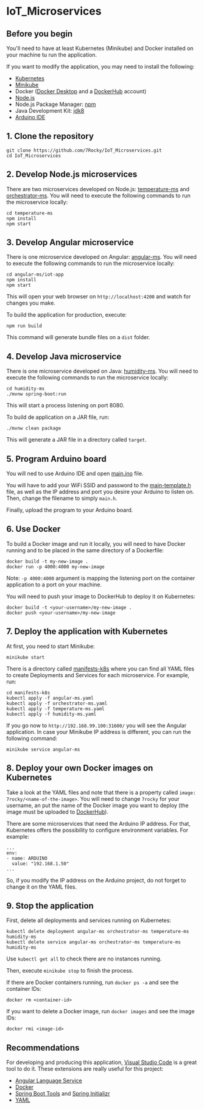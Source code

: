 # IoT_Microservices

## Before you begin

You'll need to have at least Kubernetes (Minikube) and Docker installed on your machine tu run the application.

If you want to modify the application, you may need to install the following:

* [Kubernetes](https://kubernetes.io/docs/tasks/tools/install-kubectl/)
* [Minikube](https://kubernetes.io/docs/tasks/tools/install-minikube/)
* Docker ([Docker Desktop](https://www.docker.com/products/docker-desktop) and a [DockerHub](https://hub.docker.com) account)
* [Node.js](https://nodejs.org/en/download/)
* Node.js Package Manager: [npm](https://www.npmjs.com/get-npm)
* Java Development Kit: [jdk8](https://www.oracle.com/technetwork/java/javase/downloads/jdk8-downloads-2133151.html)
* [Arduino IDE](https://www.arduino.cc/en/main/software)

## 1. Clone the repository

```
git clone https://github.com/7Rocky/IoT_Microservices.git
cd IoT_Microservices
```

## 2. Develop Node.js microservices

There are two microservices developed on Node.js: [temperature-ms](https://github.com/7Rocky/IoT_Microservices/tree/master/temperature-ms) and [orchestrator-ms](https://github.com/7Rocky/IoT_Microservices/tree/master/orchestrator-ms). You will need to execute the following commands to run the microservice locally:

```
cd temperature-ms
npm install
npm start
```

## 3. Develop Angular microservice

There is one microservice developed on Angular: [angular-ms](https://github.com/7Rocky/IoT_Microservices/tree/master/angular-ms). You will need to execute the following commands to run the microservice locally:

```
cd angular-ms/iot-app
npm install
npm start
```

This will open your web browser on `http://localhost:4200` and watch for changes you make.

To build the application for production, execute:

```
npm run build
```

This command will generate bundle files on a `dist` folder.

## 4. Develop Java microservice

There is one microservice developed on Java: [humidity-ms](https://github.com/7Rocky/IoT_Microservices/tree/master/humidity-ms). You will need to execute the following commands to run the microservice locally:

```
cd humidity-ms
./mvnw spring-boot:run
```

This will start a process listening on port 8080.

To build de application on a JAR file, run:

```
./mvnw clean package
```

This will generate a JAR file in a directory called `target`.

## 5. Program Arduino board

You will ned to use Arduino IDE and open [main.ino](https://github.com/7Rocky/IoT_Microservices/tree/master/arduino-iot/main/main.ino) file.

You will have to add your WiFi SSID and password to the [main-template.h](https://github.com/7Rocky/IoT_Microservices/tree/master/arduino-iot/main/main-template.h) file, as well as the IP address and port you desire your Arduino to listen on. Then, change the filename to simply `main.h`.

Finally, upload the program to your Arduino board.

## 6. Use Docker

To build a Docker image and run it locally, you will need to have Docker running and to be placed in the same directory of a Dockerfile:

```
docker build -t my-new-image .
docker run -p 4000:4000 my-new-image
```

Note: `-p 4000:4000` argument is mapping the listening port on the container application to a port on your machine.

You will need to push your image to DockerHub to deploy it on Kubernetes:

```
docker build -t <your-username>/my-new-image .
docker push <your-username>/my-new-image
```

## 7. Deploy the application with Kubernetes

At first, you need to start Minikube:

```
minikube start
```

There is a directory called [manifests-k8s](https://github.com/7Rocky/IoT_Microservices/tree/master/manifests-k8s) where you can find all YAML files to create Deployments and Services for each microservice. For example, run:

```
cd manifests-k8s
kubectl apply -f angular-ms.yaml
kubectl apply -f orchestrator-ms.yaml
kubectl apply -f temperature-ms.yaml
kubectl apply -f humidity-ms.yaml
```

If you go now to `http://192.168.99.100:31600/` you will see the Angular application. In case your Minikube IP address is different, you can run the following command:

```
minikube service angular-ms
```

## 8. Deploy your own Docker images on Kubernetes

Take a look at the YAML files and note that there is a property called `image: 7rocky/<name-of-the-image>`. You will need to change `7rocky` for your username, an put the name of the Docker image you want to deploy (the image must be uploaded to [DockerHub](https://hub.docker.com)).

There are some microservices that need the Arduino IP address. For that, Kubernetes offers the possibility to configure environment variables. For example:

```
...
env:
- name: ARDUINO
  value: "192.168.1.50"
...
```

So, if you modify the IP address on the Arduino project, do not forget to change it on the YAML files.

## 9. Stop the application

First, delete all deployments and services running on Kubernetes:

```
kubectl delete deployment angular-ms orchestrator-ms temperature-ms humidity-ms
kubectl delete service angular-ms orchestrator-ms temperature-ms humidity-ms 
```

Use `kubectl get all` to check there are no instances running.

Then, execute `minikube stop` to finish the process.

If there are Docker containers running, run `docker ps -a` and see the container IDs:

```
docker rm <container-id>
```

If you want to delete a Docker image, run `docker images` and see the image IDs:

```
docker rmi <image-id>
```

## Recommendations

For developing and producing this application, [Visual Studio Code](https://code.visualstudio.com) is a great tool to do it. These extensions are really useful for this project:

* [Angular Language Service](https://marketplace.visualstudio.com/items?itemName=Angular.ng-template)
* [Docker](https://marketplace.visualstudio.com/items?itemName=ms-azuretools.vscode-docker)
* [Spring Boot Tools](https://marketplace.visualstudio.com/items?itemName=Pivotal.vscode-spring-boot) and [Spring Initializr](https://marketplace.visualstudio.com/items?itemName=vscjava.vscode-spring-initializr)
* [YAML](https://marketplace.visualstudio.com/items?itemName=redhat.vscode-yaml)
